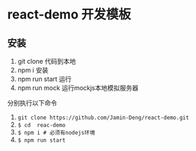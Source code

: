 # react-demo 开发模板

## 安装
1. git clone 代码到本地
2. npm i 安装
3. npm run start 运行
4. npm run mock 运行mockjs本地模拟服务器

分别执行以下命令
1. `git clone https://github.com/Jamin-Deng/react-demo.git`
1. `$ cd  reac-demo`
1. `$ npm i # 必须有nodejs环境`
1. `$ npm run start`
